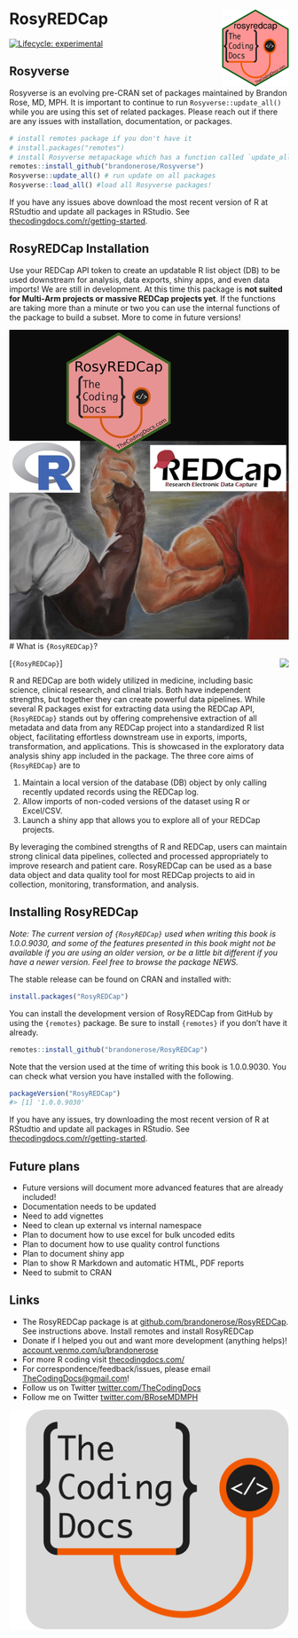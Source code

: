 
<!-- README.md is generated from README.Rmd. Please edit that file -->

# RosyREDCap <img src="man/figures/logo.png" align="right" alt="" width="120" />

<!-- badges: start -->

[![Lifecycle:
experimental](https://img.shields.io/badge/lifecycle-experimental-orange.svg)](https://lifecycle.r-lib.org/articles/stages.html#experimental)
<!-- badges: end -->

## Rosyverse

Rosyverse is an evolving pre-CRAN set of packages maintained by Brandon
Rose, MD, MPH. It is important to continue to run
`Rosyverse::update_all()` while you are using this set of related
packages. Please reach out if there are any issues with installation,
documentation, or packages.

``` r
# install remotes package if you don't have it
# install.packages("remotes") 
# install Rosyverse metapackage which has a function called `update_all()`
remotes::install_github("brandonerose/Rosyverse")
Rosyverse::update_all() # run update on all packages
Rosyverse::load_all() #load all Rosyverse packages!
```

If you have any issues above download the most recent version of R at
RStudtio and update all packages in RStudio. See
[thecodingdocs.com/r/getting-started](https://www.thecodingdocs.com/r/getting-started "R Getting Started").

## RosyREDCap Installation

Use your REDCap API token to create an updatable R list object (DB) to
be used downstream for analysis, data exports, shiny apps, and even data
imports! We are still in development. At this time this package is **not
suited for Multi-Arm projects or massive REDCap projects yet**. If the
functions are taking more than a minute or two you can use the internal
functions of the package to build a subset. More to come in future
versions!

![](man/figures/cover.jpg) \# What is `{RosyREDCap}`?

<!-- <img src="images" class="left" width="20%"/> -->

\[`{RosyREDCap}`\]
<img src="images/RosyREDCap.png" align="right" height="150" />

R and REDCap are both widely utilized in medicine, including basic
science, clinical research, and clinal trials. Both have independent
strengths, but together they can create powerful data pipelines. While
several R packages exist for extracting data using the REDCap API,
`{RosyREDCap}` stands out by offering comprehensive extraction of all
metadata and data from any REDCap project into a standardized R list
object, facilitating effortless downstream use in exports, imports,
transformation, and applications. This is showcased in the exploratory
data analysis shiny app included in the package. The three core aims of
`{RosyREDCap}` are to

1.  Maintain a local version of the database (DB) object by only calling
    recently updated records using the REDCap log.
2.  Allow imports of non-coded versions of the dataset using R or
    Excel/CSV.
3.  Launch a shiny app that allows you to explore all of your REDCap
    projects.

By leveraging the combined strengths of R and REDCap, users can maintain
strong clinical data pipelines, collected and processed appropriately to
improve research and patient care. RosyREDCap can be used as a base data
object and data quality tool for most REDCap projects to aid in
collection, monitoring, transformation, and analysis.

## Installing RosyREDCap

*Note: The current version of `{RosyREDCap}` used when writing this book
is 1.0.0.9030, and some of the features presented in this book might not
be available if you are using an older version, or be a little bit
different if you have a newer version. Feel free to browse the package
NEWS.*

The stable release can be found on CRAN and installed with:

``` r
install.packages("RosyREDCap")
```

You can install the development version of RosyREDCap from GitHub by
using the `{remotes}` package. Be sure to install `{remotes}` if you
don’t have it already.

``` r
remotes::install_github("brandonerose/RosyREDCap")
```

Note that the version used at the time of writing this book is
1.0.0.9030. You can check what version you have installed with the
following.

``` r
packageVersion("RosyREDCap")
#> [1] '1.0.0.9030'
```

If you have any issues, try downloading the most recent version of R at
RStudtio and update all packages in RStudio. See
[thecodingdocs.com/r/getting-started](https://www.thecodingdocs.com/r/getting-started "R Getting Started").

## Future plans

- Future versions will document more advanced features that are already
  included!
- Documentation needs to be updated
- Need to add vignettes
- Need to clean up external vs internal namespace
- Plan to document how to use excel for bulk uncoded edits
- Plan to document how to use quality control functions
- Plan to document shiny app
- Plan to show R Markdown and automatic HTML, PDF reports
- Need to submit to CRAN

## Links

- The RosyREDCap package is at
  [github.com/brandonerose/RosyREDCap](https://github.com/brandonerose/RosyREDCap "RosyREDCap R package").
  See instructions above. Install remotes and install RosyREDCap
- Donate if I helped you out and want more development (anything helps)!
  [account.venmo.com/u/brandonerose](https://account.venmo.com/u/brandonerose "Venmo Donation")
- For more R coding visit
  [thecodingdocs.com/](https://www.thecodingdocs.com/ "TheCodingDocs.com")
- For correspondence/feedback/issues, please email
  <TheCodingDocs@gmail.com>!
- Follow us on Twitter
  [twitter.com/TheCodingDocs](https://twitter.com/TheCodingDocs "TheCodingDocs Twitter")
- Follow me on Twitter
  [twitter.com/BRoseMDMPH](https://twitter.com/BRoseMDMPH "BRoseMDMPH Twitter")

[![TheCodingDocs.com](man/figures/TCD.png)](http://www.thecodingdocs.com)
